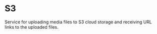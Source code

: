 # S3
Service for uploading media files to S3 cloud storage and receiving URL links to the uploaded files.
